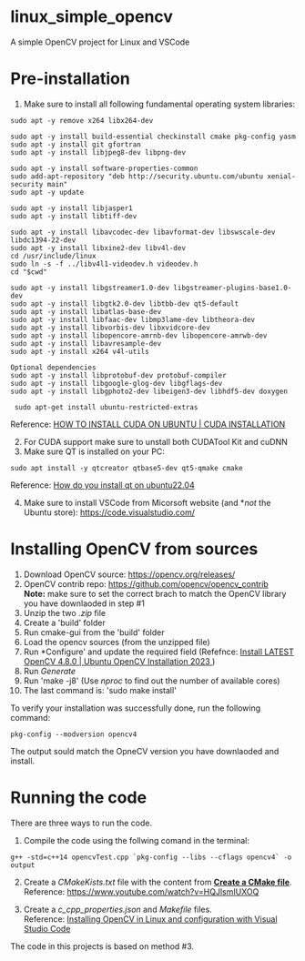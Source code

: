 # linux_simple_opencv
A simple OpenCV project for Linux and VSCode

# Pre-installation
1. Make sure to install all following fundamental operating system libraries:
```
sudo apt -y remove x264 libx264-dev

sudo apt -y install build-essential checkinstall cmake pkg-config yasm
sudo apt -y install git gfortran
sudo apt -y install libjpeg8-dev libpng-dev

sudo apt -y install software-properties-common
sudo add-apt-repository "deb http://security.ubuntu.com/ubuntu xenial-security main"
sudo apt -y update

sudo apt -y install libjasper1
sudo apt -y install libtiff-dev

sudo apt -y install libavcodec-dev libavformat-dev libswscale-dev libdc1394-22-dev
sudo apt -y install libxine2-dev libv4l-dev
cd /usr/include/linux
sudo ln -s -f ../libv4l1-videodev.h videodev.h
cd "$cwd"

sudo apt -y install libgstreamer1.0-dev libgstreamer-plugins-base1.0-dev
sudo apt -y install libgtk2.0-dev libtbb-dev qt5-default
sudo apt -y install libatlas-base-dev
sudo apt -y install libfaac-dev libmp3lame-dev libtheora-dev
sudo apt -y install libvorbis-dev libxvidcore-dev
sudo apt -y install libopencore-amrnb-dev libopencore-amrwb-dev
sudo apt -y install libavresample-dev
sudo apt -y install x264 v4l-utils

Optional dependencies
sudo apt -y install libprotobuf-dev protobuf-compiler
sudo apt -y install libgoogle-glog-dev libgflags-dev
sudo apt -y install libgphoto2-dev libeigen3-dev libhdf5-dev doxygen

 sudo apt-get install ubuntu-restricted-extras
```
Reference: [HOW TO INSTALL CUDA ON UBUNTU | CUDA INSTALLATION](https://www.youtube.com/watch?v=fyHbV3XhBoM)

2. For CUDA support make sure to unstall both CUDATool Kit and cuDNN
3. Make sure QT is installed on your PC: </br >
```
sudo apt install -y qtcreator qtbase5-dev qt5-qmake cmake
```
Reference: [How do you install qt on ubuntu22.04](https://askubuntu.com/questions/1404263/how-do-you-install-qt-on-ubuntu22-04)

4. Make sure to install VSCode from Micorsoft website (and **not* the Ubuntu store): https://code.visualstudio.com/


# Installing OpenCV from sources
1. Download OpenCV source: https://opencv.org/releases/
2. OpenCV contrib repo: https://github.com/opencv/opencv_contrib </br >
**Note:** make sure to set the correct brach to match the OpenCV library you have downlaoded in step #1
3. Unzip the two *.zip* file
4. Create a 'build' folder
5. Run cmake-gui from the 'build' folder
6. Load the opencv sources (from the unzipped file)
7. Run *Configure' and update the required field (Refefnce: [Install LATEST OpenCV 4.8.0 | Ubuntu OpenCV Installation 2023
](https://www.youtube.com/watch?v=X6cXBqIz464))
8. Run *Generate*
9. Run 'make -j8' (Use *nproc* to find out the number of available cores)
10. The last command is: 'sudo make install'

To verify your installation was successfully done, run the following command: </br >
```
pkg-config --modversion opencv4
```
The output sould match the OpneCV version you have downlaoded and install.

# Running the code
There are three ways to run the code.

1. Compile the code using the follwing comand in the terminal:
```
g++ -std=c++14 opencvTest.cpp `pkg-config --libs --cflags opencv4` -o output
```
2. Create a *CMakeKists.txt* file with the content from [**Create a CMake file**](https://docs.opencv.org/4.x/db/df5/tutorial_linux_gcc_cmake.html).</br >
Reference: https://www.youtube.com/watch?v=HQJlsmIUXOQ

3. Create a *c_cpp_properties.json* and *Makefile* files.</br >
Reference: [Installing OpenCV in Linux and configuration with Visual Studio Code](https://girish-ajay.medium.com/installing-opencv-in-linux-and-configuration-with-visual-studio-code-9dd668275d5b)

The code in this projects is based on method #3.
